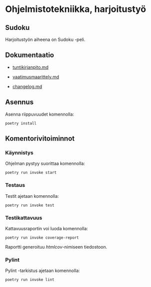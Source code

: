 # Ohjelmistotekniikka, harjoitustyö

## Sudoku
Harjoitustyön aiheena on Sudoku -peli.

## Dokumentaatio

 - [tuntikirjanpito.md](./dokumentaatio/tuntikirjanpito.md)

 - [vaatimusmaarittely.md](./dokumentaatio/vaatimusmaarittely.md)

 - [changelog.md](./dokumentaatio/changelog.md)
 
## Asennus
Asenna riippuvuudet komennolla:
```
poetry install

``` 

## Komentorivitoiminnot

### Käynnistys

Ohjelman pystyy suorittaa komennolla:
```
poetry run invoke start

```
### Testaus

Testit ajetaan komennolla:
```
poetry run invoke test

```
### Testikattavuus

Kattavuusraportin voi luoda komennolla:
```
poetry run invoke coverage-report

``` 
Raportti generoituu _htmlcov_-nimiseen tiedostoon.

### Pylint

Pylint -tarkistus ajetaan komennolla:
```
poetry run invoke lint

